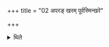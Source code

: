 +++
title = "02 अपरङ् खरम् पूर्वस्मिन्खरे"

+++

<details><summary>थिते</summary>

अपरं खरं पूर्वस्मिन्खरे न्युप्योच्छिष्टखरं सङ्कृष्योत्तरेणाहवनीयं सम्राडासन्दीं प्रतिष्ठाप्य तस्यां सर्वं परिघर्म्यं समवधायौदुम्बर्यां स्रुचि चतुर्गृहीतं गृहीत्वा घर्म या ते दिवि शुगित्येतैर्यथालिङ्गं जुहोति २
</details>
